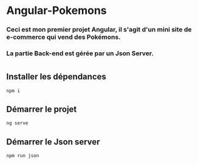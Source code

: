 # Angular-Pokemons

### Ceci est mon premier projet Angular, il s'agit d'un mini site de e-commerce qui vend des Pokémons.

### La partie Back-end est gérée par un Json Server.

#

## Installer les dépendances
```
npm i
```

## Démarrer le projet

```
ng serve
```

## Démarrer le Json server

```
npm run json
```
